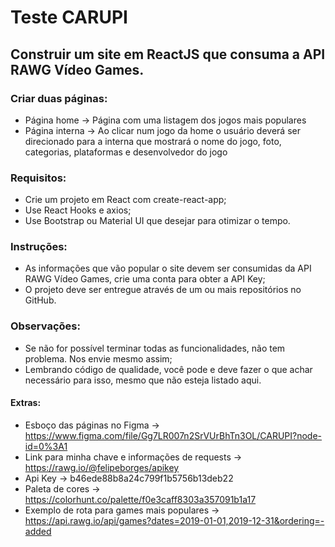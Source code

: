 # Teste CARUPI

## Construir um site em ReactJS que consuma a API RAWG Vídeo Games.

### Criar duas páginas:

- Página home -> Página com uma listagem dos jogos mais populares
- Página interna -> Ao clicar num jogo da home o usuário deverá ser direcionado para a
  interna que mostrará o nome do jogo, foto, categorias, plataformas e desenvolvedor
  do jogo

### Requisitos:

- Crie um projeto em React com create-react-app;
- Use React Hooks e axios;
- Use Bootstrap ou Material UI que desejar para otimizar o tempo.

### Instruções:

- As informações que vão popular o site devem ser consumidas da API RAWG
  Vídeo Games, crie uma conta para obter a API Key;
- O projeto deve ser entregue através de um ou mais repositórios no GitHub.

### Observações:

- Se não for possível terminar todas as funcionalidades, não tem problema. Nos
  envie mesmo assim;
- Lembrando código de qualidade, você pode e deve fazer o que achar
  necessário para isso, mesmo que não esteja listado aqui.

#### Extras:

- Esboço das páginas no Figma -> https://www.figma.com/file/Gg7LR007n2SrVUrBhTn3OL/CARUPI?node-id=0%3A1
- Link para minha chave e informações de requests -> https://rawg.io/@felipeborges/apikey
- Api Key -> b46ede88b8a24c799f1b5756b13deb22
- Paleta de cores -> https://colorhunt.co/palette/f0e3caff8303a357091b1a17
- Exemplo de rota para games mais populares -> https://api.rawg.io/api/games?dates=2019-01-01,2019-12-31&ordering=-added
